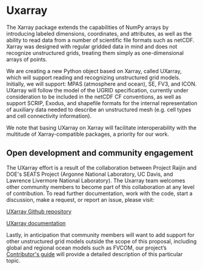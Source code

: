# Uxarray

The Xarray package extends the capabilities of NumPy arrays by introducing labeled
dimensions, coordinates, and attributes, as well as the ability to read data from
a number of scientific file formats such as netCDF. Xarray was designed with regular
gridded data in mind and does not recognize unstructured grids, treating them simply
as one-dimensional arrays of points.

We are creating a new Python object based on Xarray, called UXarray, which will
support reading and recognizing unstructured grid models. Initially, we will support: MPAS (atmosphere and ocean), SE, FV3, and ICON. UXarray
will follow the model of the UGRID specification, currently under consideration
to be included in the netCDF CF conventions, as well as support SCRIP, Exodus, and
shapefile formats for the internal representation of auxiliary data needed to
describe an unstructured mesh (e.g. cell types and cell connectivity information).

We note that basing UXarray on Xarray will facilitate interoperability with the
multitude of Xarray-compatible packages, a priority for our work.


## Open development and community engagement

The UXarray effort is a result of the collaboration between Project Raijin and
DOE's SEATS Project (Argonne National Laboratory, UC Davis, and Lawrence Livermore
National Laboratory). The Uxarray team welcomes other community members to become
part of this collaboration at any level of contribution. To read further
documentation, work with the code, start a discussion, make a request, or report
an issue, please visit:

[UXarray Github repository](https://github.com/UXARRAY/uxarray)

[UXarray documentation](https://uxarray.readthedocs.io/en/latest/index.html)

Lastly, in anticipation that community members will want to add support for other
unstructured grid models outside the scope of this proposal, including global and
regional ocean models such as FVCOM, our project’s
[Contributor's guide](https://raijin.ucar.edu/contributing.html) will provide
a detailed description of this particular topic.
